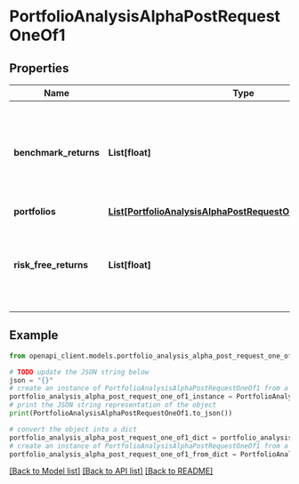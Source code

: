 # PortfolioAnalysisAlphaPostRequestOneOf1


## Properties

Name | Type | Description | Notes
------------ | ------------- | ------------- | -------------
**benchmark_returns** | **List[float]** | benchmarkReturns[t] is the return of the benchmark at the time t; the benchmarkReturns array must have the same length as all the portfolioReturns arrays | 
**portfolios** | [**List[PortfolioAnalysisAlphaPostRequestOneOfPortfoliosInner]**](PortfolioAnalysisAlphaPostRequestOneOfPortfoliosInner.md) |  | 
**risk_free_returns** | **List[float]** | riskFreeReturns[t] is the risk free return at the time t; the riskFreeReturns array must have the same length as all the portfolioReturns arrays | [optional] 

## Example

```python
from openapi_client.models.portfolio_analysis_alpha_post_request_one_of1 import PortfolioAnalysisAlphaPostRequestOneOf1

# TODO update the JSON string below
json = "{}"
# create an instance of PortfolioAnalysisAlphaPostRequestOneOf1 from a JSON string
portfolio_analysis_alpha_post_request_one_of1_instance = PortfolioAnalysisAlphaPostRequestOneOf1.from_json(json)
# print the JSON string representation of the object
print(PortfolioAnalysisAlphaPostRequestOneOf1.to_json())

# convert the object into a dict
portfolio_analysis_alpha_post_request_one_of1_dict = portfolio_analysis_alpha_post_request_one_of1_instance.to_dict()
# create an instance of PortfolioAnalysisAlphaPostRequestOneOf1 from a dict
portfolio_analysis_alpha_post_request_one_of1_from_dict = PortfolioAnalysisAlphaPostRequestOneOf1.from_dict(portfolio_analysis_alpha_post_request_one_of1_dict)
```
[[Back to Model list]](../README.md#documentation-for-models) [[Back to API list]](../README.md#documentation-for-api-endpoints) [[Back to README]](../README.md)


